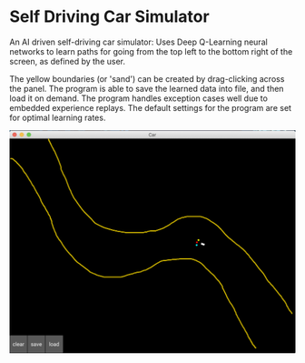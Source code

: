# Self Driving Car Simulator
An AI driven self-driving car simulator:
Uses Deep Q-Learning neural networks to learn paths for going from the top left to the bottom right of the screen, 
as defined by the user. 

The yellow boundaries (or 'sand') can be created by drag-clicking across the panel. 
The program is able to save the learned data into file, and then load it on demand. The program
handles exception cases well due to embedded experience replays. The default settings for the 
program are set for optimal learning rates.

![Screenshot of the model](car_simulator_screenshot.png)

